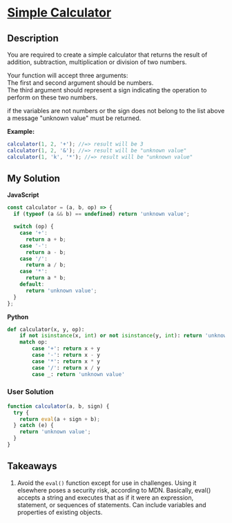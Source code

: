 # [Simple Calculator](https://www.codewars.com/kata/5810085c533d69f4980001cf)

## Description

You are required to create a simple calculator that returns the result of addition, subtraction, multiplication or division of two numbers.

Your function will accept three arguments:  
The first and second argument should be numbers.  
The third argument should represent a sign indicating the operation to perform on these two numbers.

if the variables are not numbers or the sign does not belong to the list above a message "unknown value" must be returned.

**Example:**

```js
calculator(1, 2, '+'); //=> result will be 3
calculator(1, 2, '&'); //=> result will be "unknown value"
calculator(1, 'k', '*'); //=> result will be "unknown value"
```

## My Solution

**JavaScript**

```js
const calculator = (a, b, op) => {
  if (typeof (a && b) == undefined) return 'unknown value';

  switch (op) {
    case '+':
      return a + b;
    case '-':
      return a - b;
    case '/':
      return a / b;
    case '*':
      return a * b;
    default:
      return 'unknown value';
  }
};
```

**Python**

```py
def calculator(x, y, op):
    if not isinstance(x, int) or not isinstance(y, int): return 'unknown value'
    match op:
        case '+': return x + y
        case '-': return x - y
        case '*': return x * y
        case '/': return x / y
        case _: return 'unknown value'
```

### User Solution

```js
function calculator(a, b, sign) {
  try {
    return eval(a + sign + b);
  } catch (e) {
    return 'unknown value';
  }
}
```

## Takeaways

1. Avoid the `eval()` function except for use in challenges. Using it elsewhere
   poses a security risk, according to MDN. Basically, eval() accepts a string and executes that as if it were an expression, statement, or sequences of statements. Can include variables and properties of existing objects.
